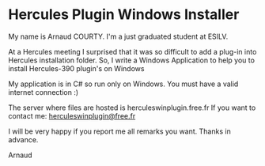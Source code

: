 Hercules Plugin Windows Installer
==============================

My name is Arnaud COURTY. I'm a just graduated student at ESILV.

At a Hercules meeting I surprised that it was so difficult to add a plug-in into Hercules installation folder.
So, I write a Windows Application to help you to install Hercules-390 plugin's on Windows


My application is in C# so run only on Windows.
You must have a valid internet connection :)

The server where files are hosted is herculeswinplugin.free.fr
If you want to contact me: herculeswinplugin@free.fr

I will be very happy if you report me all remarks you want.
Thanks in advance.

Arnaud
